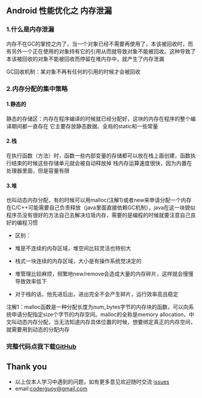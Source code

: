 ## Android 性能优化之 内存泄漏

### 1.什么是内存泄漏

内存不在GC的掌控之内了，当一个对象已经不需要再使用了，本该被回收时，而有另外一个正在使用的对象持有它的引用从而就导致对象不能被回收。这种导致了本该被回收的对象不能被回收而停留在堆内存中，就产生了内存泄漏

GC回收机制：某对象不再有任何的引用的时候才会被回收

### 2.内存分配的集中策略

#### 1.静态的

静态的存储区：内存在程序编译的时候就已经分配好，这块的内存在程序的整个编译期间都一直存在
它主要存放静态数据、全局的static和一些常量

#### 2.栈

在执行函数（方法）时，函数一些内部变量的存储都可以放在栈上面创建，函数执行结束的时候这些存储单元就会被自动释放掉
栈内存运算速度很快，因为内置在处理器里面，但是容量有限

#### 3.堆

也叫动态内存分配，有的时候可以用malloc(注解1)或者new来申请分配一个内存
在C/C++可能需要自己负责释放（java里面直接依赖GC机制），java在这一块貌似程序员没有很好的方法自己去解决垃圾内存，需要的是编程的时候就要注意自己良好的编程习惯

- 区别：

- 堆是不连续的内存区域，堆空间比较灵活也特别大

- 栈式一块连续的内存区域，大小是有操作系统觉决定的

- 堆管理比较麻烦，频繁地new/remove会造成大量的内存碎片，这样就会慢慢导致效率低下

- 对于栈的话，他先进后出，进出完全不会产生碎片，运行效率高且稳定

注解1：malloc函数是一种分配长度为num_bytes字节的内存块的函数，可以向系统申请分配指定size个字节的内存空间。malloc的全称是memory allocation，中文叫动态内存分配，当无法知道内存具体位置的时候，想要绑定真正的内存空间，就需要用到动态的分配内存


### 完整代码点我下载[GitHub](https://github.com/CoderGuoy/Coder)

## Thank you

- 以上仅本人学习中遇到的问题，如有更多意见欢迎随时交流 [issues](https://github.com/CoderGuoy/MetalDesign/issues/1)
- email:coderguoy@gmail.com
